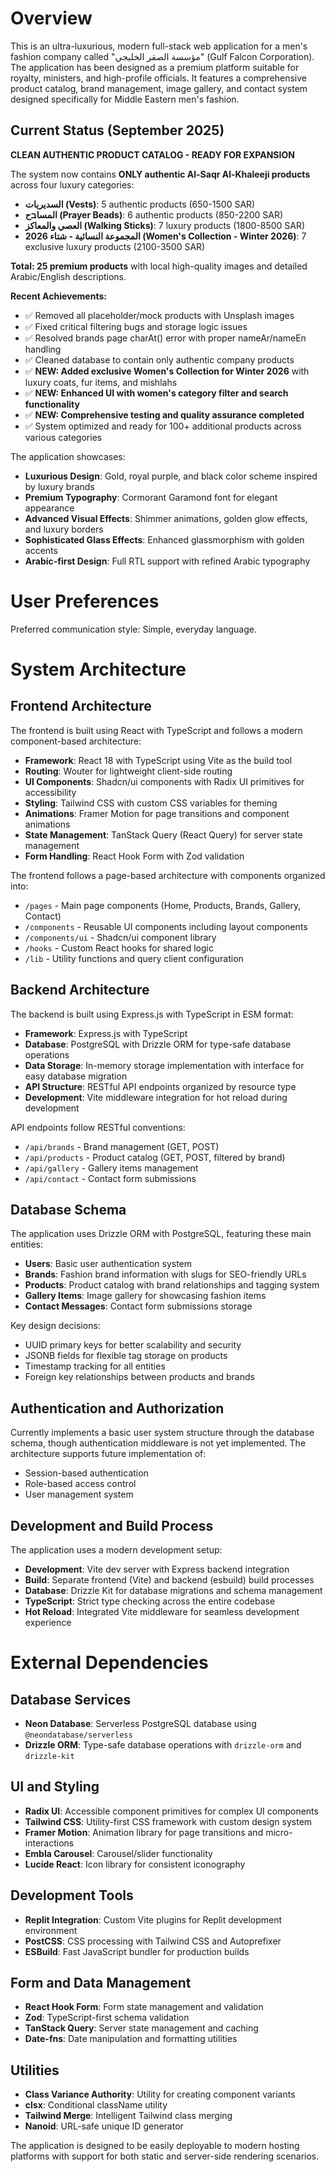# Overview

This is an ultra-luxurious, modern full-stack web application for a men's fashion company called "مؤسسة الصقر الخليجي" (Gulf Falcon Corporation). The application has been designed as a premium platform suitable for royalty, ministers, and high-profile officials. It features a comprehensive product catalog, brand management, image gallery, and contact system designed specifically for Middle Eastern men's fashion.

## Current Status (September 2025)
**CLEAN AUTHENTIC PRODUCT CATALOG - READY FOR EXPANSION**

The system now contains **ONLY authentic Al-Saqr Al-Khaleeji products** across four luxury categories:
- **السديريات (Vests)**: 5 authentic products (650-1500 SAR)
- **المساבح (Prayer Beads)**: 6 authentic products (850-2200 SAR)  
- **العصي والمعاكز (Walking Sticks)**: 7 luxury products (1800-8500 SAR)
- **المجموعة النسائية - شتاء 2026 (Women's Collection - Winter 2026)**: 7 exclusive luxury products (2100-3500 SAR)

**Total: 25 premium products** with local high-quality images and detailed Arabic/English descriptions.

**Recent Achievements:**
- ✅ Removed all placeholder/mock products with Unsplash images
- ✅ Fixed critical filtering bugs and storage logic issues
- ✅ Resolved brands page charAt() error with proper nameAr/nameEn handling
- ✅ Cleaned database to contain only authentic company products
- ✅ **NEW: Added exclusive Women's Collection for Winter 2026** with luxury coats, fur items, and mishlahs
- ✅ **NEW: Enhanced UI with women's category filter and search functionality**
- ✅ **NEW: Comprehensive testing and quality assurance completed**
- ✅ System optimized and ready for 100+ additional products across various categories

The application showcases:
- **Luxurious Design**: Gold, royal purple, and black color scheme inspired by luxury brands
- **Premium Typography**: Cormorant Garamond font for elegant appearance
- **Advanced Visual Effects**: Shimmer animations, golden glow effects, and luxury borders
- **Sophisticated Glass Effects**: Enhanced glassmorphism with golden accents
- **Arabic-first Design**: Full RTL support with refined Arabic typography

# User Preferences

Preferred communication style: Simple, everyday language.

# System Architecture

## Frontend Architecture
The frontend is built using React with TypeScript and follows a modern component-based architecture:

- **Framework**: React 18 with TypeScript using Vite as the build tool
- **Routing**: Wouter for lightweight client-side routing
- **UI Components**: Shadcn/ui components with Radix UI primitives for accessibility
- **Styling**: Tailwind CSS with custom CSS variables for theming
- **Animations**: Framer Motion for page transitions and component animations
- **State Management**: TanStack Query (React Query) for server state management
- **Form Handling**: React Hook Form with Zod validation

The frontend follows a page-based architecture with components organized into:
- `/pages` - Main page components (Home, Products, Brands, Gallery, Contact)
- `/components` - Reusable UI components including layout components
- `/components/ui` - Shadcn/ui component library
- `/hooks` - Custom React hooks for shared logic
- `/lib` - Utility functions and query client configuration

## Backend Architecture
The backend is built using Express.js with TypeScript in ESM format:

- **Framework**: Express.js with TypeScript
- **Database**: PostgreSQL with Drizzle ORM for type-safe database operations
- **Data Storage**: In-memory storage implementation with interface for easy database migration
- **API Structure**: RESTful API endpoints organized by resource type
- **Development**: Vite middleware integration for hot reload during development

API endpoints follow RESTful conventions:
- `/api/brands` - Brand management (GET, POST)
- `/api/products` - Product catalog (GET, POST, filtered by brand)
- `/api/gallery` - Gallery items management
- `/api/contact` - Contact form submissions

## Database Schema
The application uses Drizzle ORM with PostgreSQL, featuring these main entities:

- **Users**: Basic user authentication system
- **Brands**: Fashion brand information with slugs for SEO-friendly URLs
- **Products**: Product catalog with brand relationships and tagging system
- **Gallery Items**: Image gallery for showcasing fashion items
- **Contact Messages**: Contact form submissions storage

Key design decisions:
- UUID primary keys for better scalability and security
- JSONB fields for flexible tag storage on products
- Timestamp tracking for all entities
- Foreign key relationships between products and brands

## Authentication and Authorization
Currently implements a basic user system structure through the database schema, though authentication middleware is not yet implemented. The architecture supports future implementation of:
- Session-based authentication
- Role-based access control
- User management system

## Development and Build Process
The application uses a modern development setup:

- **Development**: Vite dev server with Express backend integration
- **Build**: Separate frontend (Vite) and backend (esbuild) build processes
- **Database**: Drizzle Kit for database migrations and schema management
- **TypeScript**: Strict type checking across the entire codebase
- **Hot Reload**: Integrated Vite middleware for seamless development experience

# External Dependencies

## Database Services
- **Neon Database**: Serverless PostgreSQL database using `@neondatabase/serverless`
- **Drizzle ORM**: Type-safe database operations with `drizzle-orm` and `drizzle-kit`

## UI and Styling
- **Radix UI**: Accessible component primitives for complex UI components
- **Tailwind CSS**: Utility-first CSS framework with custom design system
- **Framer Motion**: Animation library for page transitions and micro-interactions
- **Embla Carousel**: Carousel/slider functionality
- **Lucide React**: Icon library for consistent iconography

## Development Tools
- **Replit Integration**: Custom Vite plugins for Replit development environment
- **PostCSS**: CSS processing with Tailwind CSS and Autoprefixer
- **ESBuild**: Fast JavaScript bundler for production builds

## Form and Data Management
- **React Hook Form**: Form state management and validation
- **Zod**: TypeScript-first schema validation
- **TanStack Query**: Server state management and caching
- **Date-fns**: Date manipulation and formatting utilities

## Utilities
- **Class Variance Authority**: Utility for creating component variants
- **clsx**: Conditional className utility
- **Tailwind Merge**: Intelligent Tailwind class merging
- **Nanoid**: URL-safe unique ID generator

The application is designed to be easily deployable to modern hosting platforms with support for both static and server-side rendering scenarios.